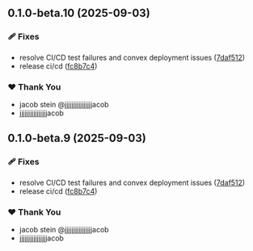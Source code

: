 ## 0.1.0-beta.10 (2025-09-03)

### 🩹 Fixes

- resolve CI/CD test failures and convex deployment issues ([7daf512](https://github.com/jjjjjjjjjjjjjjjjacob/vibechecc/commit/7daf512))
- release ci/cd ([fc8b7c4](https://github.com/jjjjjjjjjjjjjjjjacob/vibechecc/commit/fc8b7c4))

### ❤️ Thank You

- jacob stein @jjjjjjjjjjjjjjjjacob
- jjjjjjjjjjjjjjjjacob

## 0.1.0-beta.9 (2025-09-03)

### 🩹 Fixes

- resolve CI/CD test failures and convex deployment issues ([7daf512](https://github.com/jjjjjjjjjjjjjjjjacob/vibechecc/commit/7daf512))
- release ci/cd ([fc8b7c4](https://github.com/jjjjjjjjjjjjjjjjacob/vibechecc/commit/fc8b7c4))

### ❤️ Thank You

- jacob stein @jjjjjjjjjjjjjjjjacob
- jjjjjjjjjjjjjjjjacob